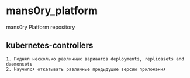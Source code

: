 # mans0ry_platform
mans0ry Platform repository

## kubernetes-controllers
    1. Поднял несколько различных вариантов deployments, replicasets and daemonsets
    2. Научился откатывать различные предыдущие версии приложения